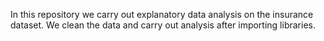 In this repository we carry out explanatory data analysis on the insurance dataset. We clean the data and carry out analysis after importing libraries.
